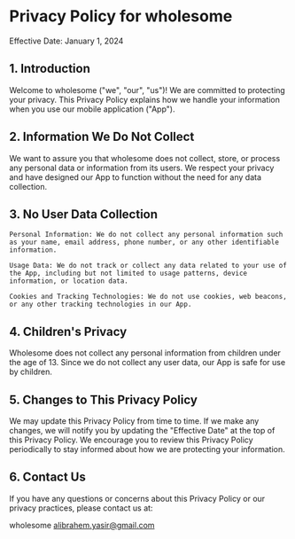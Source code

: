 # Privacy Policy for wholesome
Effective Date: January 1, 2024

## 1. Introduction
Welcome to wholesome ("we", "our", "us")! We are committed to protecting your privacy. This Privacy Policy explains how we handle your information when you use our mobile application ("App").

## 2. Information We Do Not Collect
We want to assure you that wholesome does not collect, store, or process any personal data or information from its users. We respect your privacy and have designed our App to function without the need for any data collection.

## 3. No User Data Collection
    Personal Information: We do not collect any personal information such as your name, email address, phone number, or any other identifiable information.
    
    Usage Data: We do not track or collect any data related to your use of the App, including but not limited to usage patterns, device information, or location data.
    
    Cookies and Tracking Technologies: We do not use cookies, web beacons, or any other tracking technologies in our App.

## 4. Children's Privacy
Wholesome does not collect any personal information from children under the age of 13. Since we do not collect any user data, our App is safe for use by children.

## 5. Changes to This Privacy Policy
We may update this Privacy Policy from time to time. If we make any changes, we will notify you by updating the "Effective Date" at the top of this Privacy Policy. We encourage you to review this Privacy Policy periodically to stay informed about how we are protecting your information.

## 6. Contact Us
If you have any questions or concerns about this Privacy Policy or our privacy practices, please contact us at:



wholesome
alibrahem.yasir@gmail.com
